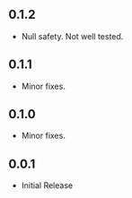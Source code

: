 ## 0.1.2
- Null safety. Not well tested.

## 0.1.1
- Minor fixes.

## 0.1.0
- Minor fixes.

## 0.0.1
- Initial Release